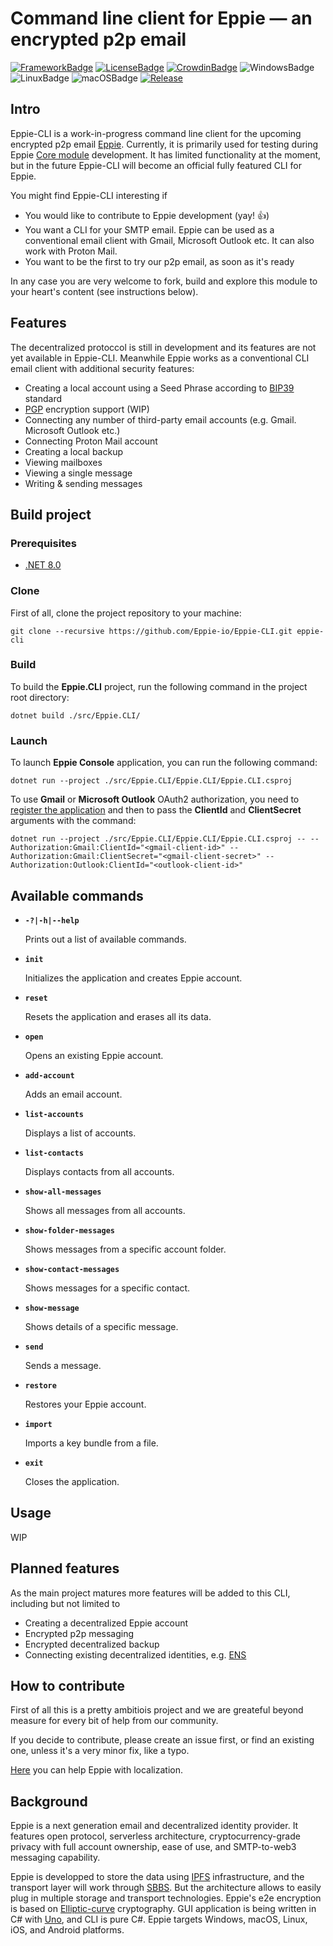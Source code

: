 # Command line client for Eppie &#8212; an encrypted p2p email

[![FrameworkBadge](https://img.shields.io/badge/dynamic/xml?label=framework&query=//TargetFramework[1]&url=https://raw.githubusercontent.com/Eppie-io/Eppie-CLI/main/src/Eppie.CLI/Eppie.CLI/Eppie.CLI.csproj)](https://dotnet.microsoft.com/en-us/download/dotnet)
[![LicenseBadge](https://img.shields.io/github/license/Eppie-io/Eppie-CLI.svg)](https://raw.githubusercontent.com/Eppie-io/Eppie-CLI/main/LICENSE)
[![CrowdinBadge](https://badges.crowdin.net/e/8fee200a40ee70ffd3fa6b7d8d23deee/localized.svg)](https://eppie.crowdin.com/eppie)
![WindowsBadge](https://img.shields.io/badge/Windows-blue?logo=windows)
![LinuxBadge](https://img.shields.io/badge/Linux-gold?logo=linux&logoColor=black)
![macOSBadge](https://img.shields.io/badge/macOS-black?logo=apple)
[![Release](https://img.shields.io/github/v/release/Eppie-io/Eppie-CLI)](https://github.com/Eppie-io/Eppie-CLI/releases/latest)

## Intro

Eppie-CLI is a work-in-progress command line client for the upcoming encrypted p2p email [Eppie](https://eppie.io). Currently, it is primarily used for testing during Eppie [Core module](https://github.com/Eppie-io/TuviCore) development. It has limited functionality at the moment, but in the future Eppie-CLI will become an official fully featured CLI for Eppie.

You might find Eppie-CLI interesting if

- You would like to contribute to Eppie development (yay! &#128077;)
- You want a CLI for your SMTP email. Eppie can be used as a conventional email client with Gmail, Microsoft Outlook etc. It can also work with Proton Mail.
- You want to be the first to try our p2p email, as soon as it's ready

In any case you are very welcome to fork, build and explore this module to your heart's content (see instructions below).

## Features

The decentralized protoccol is still in development and its features are not yet available in Eppie-CLI. Meanwhile Eppie works as a conventional CLI email client with additional security features:

- Creating a local account using a Seed Phrase according to [BIP39](https://github.com/bitcoin/bips/blob/master/bip-0039.mediawiki) standard
- [PGP](https://www.openpgp.org/) encryption support (WIP)
- Connecting any number of third-party email accounts (e.g. Gmail. Microsoft Outlook etc.)
- Connecting Proton Mail account
- Creating a local backup
- Viewing mailboxes
- Viewing a single message
- Writing & sending messages

## Build project

### Prerequisites

- [.NET 8.0](https://dotnet.microsoft.com/en-us/download/dotnet/8.0)

### Clone

First of all, clone the project repository to your machine:

```console
git clone --recursive https://github.com/Eppie-io/Eppie-CLI.git eppie-cli
```

### Build

To build the **Eppie.CLI** project, run the following command in the project root directory:

```console
dotnet build ./src/Eppie.CLI/
```

### Launch

To launch **Eppie Console** application, you can run the following command:

```console
dotnet run --project ./src/Eppie.CLI/Eppie.CLI/Eppie.CLI.csproj
```

To use **Gmail** or **Microsoft Outlook** OAuth2 authorization, you need to [register the application](docs/Register%20the%20application.md) and then to pass the **ClientId** and **ClientSecret** arguments with the command:

```console
dotnet run --project ./src/Eppie.CLI/Eppie.CLI/Eppie.CLI.csproj -- --Authorization:Gmail:ClientId="<gmail-client-id>" --Authorization:Gmail:ClientSecret="<gmail-client-secret>" --Authorization:Outlook:ClientId="<outlook-client-id>"
```

## Available commands

- **`-?|-h|--help`**

  Prints out a list of available commands.

- **`init`**

  Initializes the application and creates Eppie account.

- **`reset`**

  Resets the application and erases all its data.

- **`open`**

  Opens an existing Eppie account.

- **`add-account`**
  
  Adds an email account.

- **`list-accounts`**

  Displays a list of accounts.

- **`list-contacts`**

  Displays contacts from all accounts.

- **`show-all-messages`**

  Shows all messages from all accounts.

- **`show-folder-messages`**

  Shows messages from a specific account folder.

- **`show-contact-messages`**

  Shows messages for a specific contact.

- **`show-message`**

  Shows details of a specific message.

- **`send`**

  Sends a message.

- **`restore`**

  Restores your Eppie account.

- **`import`**

  Imports a key bundle from a file.

- **`exit`**

  Closes the application.

## Usage

WIP

## Planned features

As the main project matures more features will be added to this CLI, including but not limited to

- Creating a decentralized Eppie account
- Encrypted p2p messaging
- Encrypted decentralized backup
- Connecting existing decentralized identities, e.g. [ENS](https://ens.domains/)

## How to contribute

First of all this is a pretty ambitiois project and we are greateful beyond measure for every bit of help from our community.

If you decide to contribute, please create an issue first, or find an existing one, unless it's a very minor fix, like a typo.

[Here](https://eppie.crowdin.com/eppie) you can help Eppie with localization.

## Background

Eppie is a next generation email and decentralized identity provider. It features open protocol, serverless architecture, cryptocurrency-grade privacy with full account ownership, ease of use, and SMTP-to-web3 messaging capability.

Eppie is developped to store the data using [IPFS](https://github.com/ipfs/ipfs) infrastructure, and the transport layer will work through [SBBS](https://github.com/BeamMW/beam/wiki/Secure-bulletin-board-system-%28SBBS%29). But the architecture allows to easily plug in multiple storage and transport technologies. Eppie's e2e encryption is based on [Elliptic-curve](https://en.wikipedia.org/wiki/Elliptic-curve_cryptography) cryptography. GUI application is being written in C# with [Uno](https://github.com/unoplatform/uno), and CLI is pure C#. Eppie targets Windows, macOS, Linux, iOS, and Android platforms.
